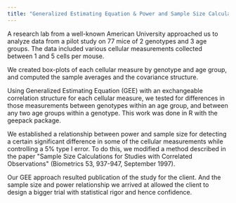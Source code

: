 ```yaml
---
title: "Generalized Estimating Equation & Power and Sample Size Calculation"
---
```


A research lab from a well-known American University approached us to analyze data from a pilot study on 77 mice of 2 genotypes and 3 age groups. The data included various cellular measurements collected between 1 and 5 cells per mouse.

We created box-plots of each cellular measure by genotype and age group, and computed the sample averages and the covariance structure.

Using Generalized Estimating Equation (GEE) with an exchangeable correlation structure for each cellular measure, we tested for differences in those measurements between genotypes within an age group, and between any two age groups within a genotype. This work was done in R with the geepack package.

We established a relationship between power and sample size for detecting a certain significant difference in some of the cellular measurements while controlling a 5% type I error. To do this, we modified a method described in the paper "Sample Size Calculations for Studies with Correlated Observations" (Biometrics 53, 937-947, September 1997).

Our GEE approach resulted publication of the study for the client. And the sample size and power relationship we arrived at allowed the client to design a bigger trial with statistical rigor and hence confidence.